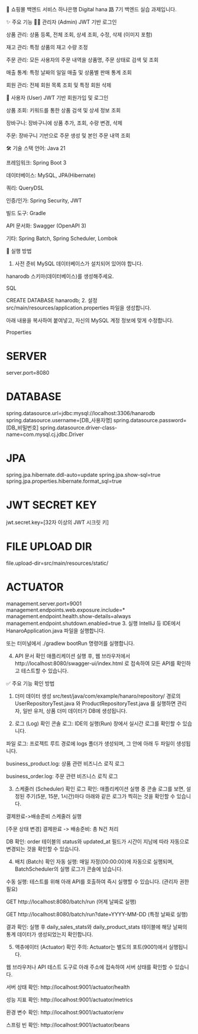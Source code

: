 
🛒 쇼핑몰 백엔드 서비스
하나은행 Digital hana 路 7기 백엔드 실습 과제입니다.

✨ 주요 기능
👨‍💻 관리자 (Admin)
JWT 기반 로그인

상품 관리: 상품 등록, 전체 조회, 상세 조회, 수정, 삭제 (이미지 포함)

재고 관리: 특정 상품의 재고 수량 조정

주문 관리: 모든 사용자의 주문 내역을 상품명, 주문 상태로 검색 및 조회

매출 통계: 특정 날짜의 일일 매출 및 상품별 판매 통계 조회

회원 관리: 전체 회원 목록 조회 및 특정 회원 삭제

👤 사용자 (User)
JWT 기반 회원가입 및 로그인

상품 조회: 키워드를 통한 상품 검색 및 상세 정보 조회

장바구니: 장바구니에 상품 추가, 조회, 수량 변경, 삭제

주문: 장바구니 기반으로 주문 생성 및 본인 주문 내역 조회

🛠️ 기술 스택
언어: Java 21

프레임워크: Spring Boot 3

데이터베이스: MySQL, JPA(Hibernate)

쿼리: QueryDSL

인증/인가: Spring Security, JWT

빌드 도구: Gradle

API 문서화: Swagger (OpenAPI 3)

기타: Spring Batch, Spring Scheduler, Lombok

🚀 실행 방법
1. 사전 준비
   MySQL 데이터베이스가 설치되어 있어야 합니다.

hanarodb 스키마(데이터베이스)를 생성해주세요.

SQL

CREATE DATABASE hanarodb;
2. 설정
   src/main/resources/application.properties 파일을 생성합니다.

아래 내용을 복사하여 붙여넣고, 자신의 MySQL 계정 정보에 맞게 수정합니다.

Properties

# SERVER
server.port=8080

# DATABASE
spring.datasource.url=jdbc:mysql://localhost:3306/hanarodb
spring.datasource.username=[DB_사용자명]
spring.datasource.password=[DB_비밀번호]
spring.datasource.driver-class-name=com.mysql.cj.jdbc.Driver

# JPA
spring.jpa.hibernate.ddl-auto=update
spring.jpa.show-sql=true
spring.jpa.properties.hibernate.format_sql=true

# JWT SECRET KEY
jwt.secret.key=[32자 이상의 JWT 시크릿 키]

# FILE UPLOAD DIR
file.upload-dir=src/main/resources/static/

# ACTUATOR
management.server.port=9001
management.endpoints.web.exposure.include=*
management.endpoint.health.show-details=always
management.endpoint.shutdown.enabled=true
3. 실행
   IntelliJ 등 IDE에서 HanaroApplication.java 파일을 실행합니다.

또는 터미널에서 ./gradlew bootRun 명령어를 실행합니다.

4. API 문서 확인
   애플리케이션 실행 후, 웹 브라우저에서 http://localhost:8080/swagger-ui/index.html 로 접속하여 모든 API를 확인하고 테스트할 수 있습니다.

✅ 주요 기능 확인 방법
1. 더미 데이터 생성
   src/test/java/com/example/hanaro/repository/ 경로의 UserRepositoryTest.java 와 ProductRepositoryTest.java 를 실행하면 관리자, 일반 유저, 상품 더미 데이터가 DB에 생성됩니다.

2. 로그 (Log) 확인
   콘솔 로그: IDE의 실행(Run) 창에서 실시간 로그를 확인할 수 있습니다.

파일 로그: 프로젝트 루트 경로에 logs 폴더가 생성되며, 그 안에 아래 두 파일이 생성됩니다.

business_product.log: 상품 관련 비즈니스 로직 로그

business_order.log: 주문 관련 비즈니스 로직 로그

3. 스케줄러 (Scheduler) 확인
   로그 확인: 애플리케이션 실행 중 콘솔 로그를 보면, 설정된 주기(5분, 15분, 1시간)마다 아래와 같은 로그가 찍히는 것을 확인할 수 있습니다.

결제완료->배송준비 스케줄러 실행

[주문 상태 변경] 결제완료 -> 배송준비: 총 N건 처리

DB 확인: order 테이블의 status와 updated_at 필드가 시간이 지남에 따라 자동으로 변경되는 것을 확인할 수 있습니다.

4. 배치 (Batch) 확인
   자동 실행: 매일 자정(00:00:00)에 자동으로 실행되며, BatchScheduler의 실행 로그가 콘솔에 남습니다.

수동 실행: 테스트를 위해 아래 API를 호출하여 즉시 실행할 수 있습니다. (관리자 권한 필요)

GET http://localhost:8080/batch/run (어제 날짜로 실행)

GET http://localhost:8080/batch/run?date=YYYY-MM-DD (특정 날짜로 실행)

결과 확인: 실행 후 daily_sales_stats와 daily_product_stats 테이블에 해당 날짜의 통계 데이터가 생성되었는지 확인합니다.

5. 액츄에이터 (Actuator) 확인
   주의: Actuator는 별도의 포트(9001)에서 실행됩니다.

웹 브라우저나 API 테스트 도구로 아래 주소에 접속하여 서버 상태를 확인할 수 있습니다.

서버 상태 확인: http://localhost:9001/actuator/health

성능 지표 확인: http://localhost:9001/actuator/metrics

환경 변수 확인: http://localhost:9001/actuator/env

스프링 빈 확인: http://localhost:9001/actuator/beans